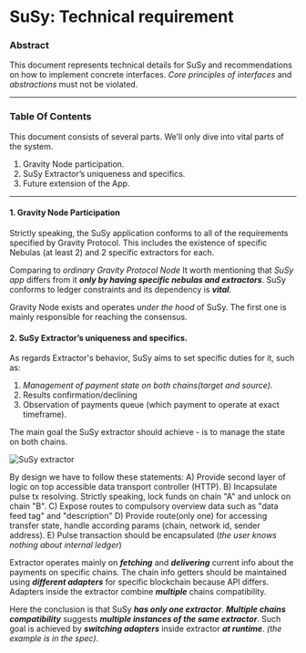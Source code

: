   
# SuSy: Technical requirement

### Abstract

This document represents technical details for SuSy and recommendations on how to implement concrete interfaces. *Core principles of interfaces* and *abstractions* must not be violated. 

---
### Table Of Contents

This document consists of several parts. We’ll only dive into vital parts of the system. 
1. Gravity Node participation.
2. SuSy Extractor’s uniqueness and specifics.
3. Future extension of the App.

---
#### 1. Gravity Node Participation

Strictly speaking, the SuSy application conforms to all of the requirements specified by Gravity Protocol. This includes the existence of specific Nebulas (at least 2) and 2 specific extractors for each.

Comparing to *ordinary Gravity Protocol Node* It worth mentioning that *SuSy app* differs from it ***only by having specific nebulas and extractors***. SuSy conforms to ledger constraints and its dependency is ***vital***.

Gravity Node exists and operates *under the hood* of SuSy. The first one is mainly responsible for reaching the consensus.

#### 2. SuSy Extractor’s uniqueness and specifics.

As regards Extractor's behavior, SuSy aims to set specific duties for it, such as:
1. *Management of payment state on both chains(target and source).*
2.  Results confirmation/declining
3. Observation of payments queue (which payment to operate at exact timeframe).

The main goal the SuSy extractor should achieve - is to manage the state on both chains.

![SuSy extractor](https://i.imgur.com/GuQD90A.png)

By design we have to follow these statements:
A) Provide second layer of logic on top accessible data transport controller (HTTP). 
B) Incapsulate pulse tx resolving. Strictly speaking, lock funds on chain "A" and unlock on chain "B".
C) Expose routes to compulsory overview data such as "data feed tag" and "description"
D) Provide route(only one) for accessing transfer state, handle according params (chain, network id, sender address).
E) Pulse transaction should be encapsulated (*the user knows nothing about internal ledger*)

Extractor operates mainly on ***fetching*** and ***delivering*** current info about the payments on specific chains. The chain info getters should be maintained using ***different adapters*** for specific blockchain because API differs. Adapters inside the extractor combine ***multiple*** chains compatibility. 

Here the conclusion is that SuSy ***has only one extractor***. ***Multiple chains compatibility*** suggests ***multiple instances of the same extractor***. Such goal is achieved by ***switching adapters*** inside extractor ***at runtime***. *(the example is in the spec)*. 
